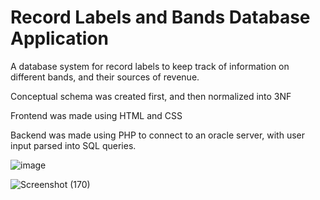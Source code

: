 # Record Labels and Bands Database Application

A database system for record labels to keep track of information on different bands, and their sources of revenue.

Conceptual schema was created first, and then normalized into 3NF

Frontend was made using HTML and CSS

Backend was made using PHP to connect to an oracle server, with user input parsed into SQL queries.


![image](https://user-images.githubusercontent.com/68371179/215357639-d6ea0696-4f8c-4280-b343-404c0650bcc3.png)

![Screenshot (170)](https://user-images.githubusercontent.com/68371179/215358078-b16a7449-a41d-4565-90cb-eadfb894c3f4.png)
